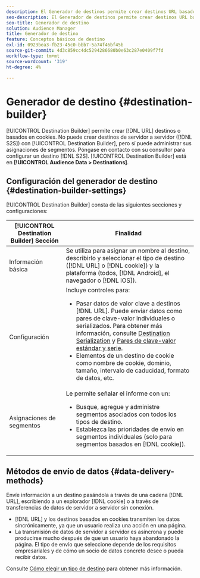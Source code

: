 ```yaml
---
description: El Generador de destinos permite crear destinos URL basados en cookies o DNL. No puede crear destinos de servidor a servidor (S2S) con el Generador de destinos, pero sí puede administrar sus asignaciones de segmentos. Póngase en contacto con su consultor para configurar un destino S2S. El Generador de destinos se encuentra en Datos de audiencia > Destinos.
seo-description: El Generador de destinos permite crear destinos URL basados en cookies o DNL. No puede crear destinos de servidor a servidor (S2S) con el Generador de destinos, pero sí puede administrar sus asignaciones de segmentos. Póngase en contacto con su consultor para configurar un destino S2S. El Generador de destinos se encuentra en Datos de audiencia > Destinos.
seo-title: Generador de destino
solution: Audience Manager
title: Generador de destino
feature: Conceptos básicos de destino
exl-id: 0923bea3-fb23-45c0-bbb7-5a74f46bf45b
source-git-commit: 4d3c859cc4dc5294286680b0e63c287e0409f7fd
workflow-type: tm+mt
source-wordcount: '319'
ht-degree: 4%

---
```


# Generador de destino {#destination-builder}

[!UICONTROL Destination Builder] permite crear  [!DNL URL] destinos o basados en cookies. No puede crear destinos de servidor a servidor ([!DNL S2S]) con [!UICONTROL Destination Builder], pero sí puede administrar sus asignaciones de segmentos. Póngase en contacto con su consultor para configurar un destino [!DNL S2S]. [!UICONTROL Destination Builder] está en  **[!UICONTROL Audience Data > Destinations]**.

## Configuración del generador de destino {#destination-builder-settings}

<!-- destination-builder.xml -->

[!UICONTROL Destination Builder] consta de las siguientes secciones y configuraciones:

| [!UICONTROL Destination Builder] Sección | Finalidad |
|--- |--- |
| Información básica | Se utiliza para asignar un nombre al destino, describirlo y seleccionar el tipo de destino ([!DNL URL] o [!DNL cookie]) y la plataforma (todos, [!DNL Android], el navegador o [!DNL iOS]). |
| Configuración | Incluye controles para: <br/><ul><li>Pasar datos de valor clave a destinos [!DNL URL]. Puede enviar datos como pares de clave-valor individuales o serializados. Para obtener más información, consulte [Destination Serialization](../../features/destinations/key-value-pairs.md#destination-serialized) y [Pares de clave-valor estándar y serie](../../features/destinations/key-value-pairs.md). </li><li>Elementos de un destino de cookie como nombre de cookie, dominio, tamaño, intervalo de caducidad, formato de datos, etc.</li></ul> |
| Asignaciones de segmentos | Le permite señalar el informe con un: <br/><ul><li>Busque, agregue y administre segmentos asociados con todos los tipos de destino. </li><li>Establezca las prioridades de envío en segmentos individuales (solo para segmentos basados en [!DNL cookie]).</li></ul> |

## Métodos de envío de datos {#data-delivery-methods}

Envíe información a un destino pasándola a través de una cadena [!DNL URL], escribiendo a un explorador [!DNL cookie] o a través de transferencias de datos de servidor a servidor sin conexión.

* [!DNL URL] y los destinos basados en cookies transmiten los datos sincrónicamente, ya que un usuario realiza una acción en una página.
* La transmisión de datos de servidor a servidor es asíncrona y puede producirse mucho después de que un usuario haya abandonado la página. El tipo de envío que seleccione depende de los requisitos empresariales y de cómo un socio de datos concreto desee o pueda recibir datos.

Consulte [Cómo elegir un tipo de destino](../../features/destinations/destinations.md) para obtener más información.
